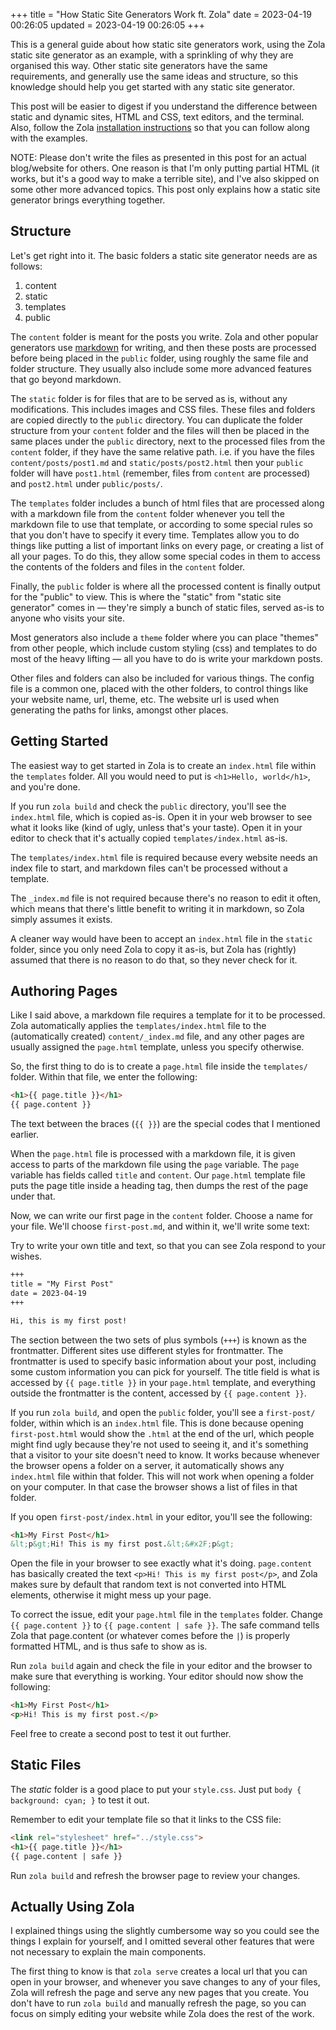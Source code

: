 +++
title = "How Static Site Generators Work ft. Zola"
date = 2023-04-19 00:26:05
updated = 2023-04-19 00:26:05
+++

<!--
TODO: clarify where to use terminal commands.
TODO: mention template engine
-->

This is a general guide about how static site generators work,
using the Zola static site generator as an example,
with a sprinkling of why they are organised this way.
Other static site generators have the same requirements,
and generally use the same ideas and structure,
so this knowledge should help you get started with
any static site generator.

This post will be easier to digest if you understand
the difference between static and dynamic sites,
HTML and CSS, text editors, and the terminal.
Also, follow the Zola [installation instructions][install]
so that you can follow along with the examples.

NOTE: Please don't write the files as presented in this post
for an actual blog/website for others.
One reason is that I'm only putting partial HTML
(it works, but it's a good way to make a terrible site),
and I've also skipped on some other more advanced topics.
This post only explains how a static site generator
brings everything together.

## Structure

Let's get right into it.
The basic folders a static site generator needs are as follows:

1. content
2. static
3. templates
4. public

The `content` folder is meant for the posts you write.
Zola and other popular generators use [markdown][md] for writing,
and then these posts are processed
before being placed in the `public` folder,
using roughly the same file and folder structure.
They usually also include some more advanced features
that go beyond markdown.

The `static` folder is for files that are to be served as is,
without any modifications.
This includes images and CSS files.
These files and folders are copied directly to the `public` directory.
You can duplicate the folder structure from your `content` folder
and the files will then be placed in the same places
under the `public` directory,
next to the processed files from the `content` folder,
if they have the same relative path.
i.e. if you have the files `content/posts/post1.md`
and `static/posts/post2.html`
then your `public` folder will have `post1.html`
(remember, files from `content` are processed)
and `post2.html` under `public/posts/`.

The `templates` folder includes a bunch of html
files that are processed along with
a markdown file from the `content` folder
whenever you tell the markdown file to use that template,
or according to some special rules
so that you don't have to specify it every time.
Templates allow you to do things like
putting a list of important links on every page,
or creating a list of all your pages.
To do this, they allow some special codes in them
to access the contents of the folders and files
in the `content` folder.

Finally, the `public` folder is where all the processed content
is finally output for the "public" to view.
This is where the "static" from "static site generator" comes in —
they're simply a bunch of static files,
served as-is to anyone who visits your site.

Most generators also include a `theme` folder
where you can place "themes" from other people,
which include custom styling (css) and templates
to do most of the heavy lifting —
all you have to do is write your markdown posts.

Other files and folders can also be included for various things.
The config file is a common one, placed with the other folders,
to control things like your website name, url, theme, etc.
The website url is used when generating the paths for links,
amongst other places.

## Getting Started

The easiest way to get started in Zola is to create an `index.html`
file within the `templates` folder.
All you would need to put is `<h1>Hello, world</h1>`,
and you're done.

If you run `zola build` and check the `public` directory,
you'll see the `index.html` file, which is copied as-is.
Open it in your web browser to see what it looks like
(kind of ugly, unless that's your taste).
Open it in your editor to check that
it's actually copied `templates/index.html` as-is.

The `templates/index.html` file is required because
every website needs an index file to start,
and markdown files can't be processed without a template.

The `_index.md` file is not required
because there's no reason to edit it often,
which means that there's little benefit to writing it in markdown,
so Zola simply assumes it exists.

A cleaner way would have been to accept
an `index.html` file in the `static` folder,
since you only need Zola to copy it as-is,
but Zola has (rightly) assumed
that there is no reason to do that,
so they never check for it.

## Authoring Pages

Like I said above, a markdown file requires a template
for it to be processed.
Zola automatically applies the `templates/index.html` file
to the (automatically created) `content/_index.md` file,
and any other pages are usually assigned the `page.html` template,
unless you specify otherwise.

So, the first thing to do is to create a `page.html` file
inside the `templates/` folder.
Within that file, we enter the following:

```html
<h1>{{ page.title }}</h1>
{{ page.content }}
```

The text between the braces (`{{ }}`) are the special codes
that I mentioned earlier.

When the `page.html` file is processed with a markdown file,
it is given access to parts of the markdown file using
the `page` variable.
The `page` variable has fields called `title` and `content`.
Our `page.html` template file puts the page title inside a heading tag,
then dumps the rest of the page under that.

Now, we can write our first page in the `content` folder.
Choose a name for your file.
We'll choose `first-post.md`,
and within it, we'll write some text:

Try to write your own title and text,
so that you can see Zola respond to your wishes.

```md
+++
title = "My First Post"
date = 2023-04-19
+++

Hi, this is my first post!
```

The section between the two sets of plus symbols (`+++`)
is known as the frontmatter.
Different sites use different styles for frontmatter.
The frontmatter is used to specify basic information about your post,
including some custom information you can pick for yourself.
The title field is what is accessed by `{{ page.title }}`
in your `page.html` template,
and everything outside the frontmatter is the content,
accessed by `{{ page.content }}`.

If you run `zola build`,
and open the `public` folder,
you'll see a `first-post/` folder,
within which is an `index.html` file.
This is done because opening `first-post.html`
would show the `.html` at the end of the url,
which people might find ugly
because they're not used to seeing it,
and it's something that a visitor to your site
doesn't need to know.
It works because whenever the browser opens a folder on a server,
it automatically shows any `index.html` file within that folder.
This will not work when opening a folder on your computer.
In that case the browser shows a list of files in that folder.

If you open `first-post/index.html` in your editor,
you'll see the following:

```html
<h1>My First Post</h1>
&lt;p&gt;Hi! This is my first post.&lt;&#x2F;p&gt;
```

Open the file in your browser to see exactly what it's doing.
`page.content` has basically created the text
`<p>Hi! This is my first post</p>`,
and Zola makes sure by default that random text
is not converted into HTML elements,
otherwise it might mess up your page.

To correct the issue, edit your `page.html` file
in the `templates` folder.
Change `{{ page.content }}` to `{{ page.content | safe }}`.
The safe command tells Zola that page.content
(or whatever comes before the `|`)
is properly formatted HTML,
and is thus safe to show as is.

Run `zola build` again and check the file
in your editor and the browser
to make sure that everything is working.
Your editor should now show the following:

```html
<h1>My First Post</h1>
<p>Hi! This is my first post.</p>
```

Feel free to create a second post to test it out further.

## Static Files

The _static_ folder is a good place to put your `style.css`.
Just put `body { background: cyan; }` to test it out.

Remember to edit your template file
so that it links to the CSS file:

```html
<link rel="stylesheet" href="../style.css">
<h1>{{ page.title }}</h1>
{{ page.content | safe }}
```

Run `zola build` and refresh the browser page to review your changes.

## Actually Using Zola

I explained things using the slightly cumbersome way
so you could see the things I explain for yourself,
and I omitted several other features that were
not necessary to explain the main components.

The first thing to know is that `zola serve`
creates a local url that you can open in your browser,
and whenever you save changes to any of your files,
Zola will refresh the page
and serve any new pages that you create.
You don't have to run `zola build` and manually refresh the page,
so you can focus on simply editing your website
while Zola does the rest of the work.

[install]: https://www.getzola.org/documentation/getting-started/installation/
[md]: https://spec.commonmark.org/dingus/

